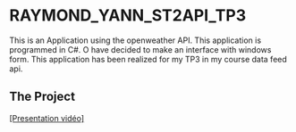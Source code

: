# RAYMOND_YANN_ST2API_TP3

This is an Application using the openweather API. This application is programmed in C#. O have decided to make an interface with windows form.
This application has been realized for my TP3 in my course data feed api.


## The Project


[[Presentation vidéo]](https://youtu.be/Cla7tYeFd3A)
